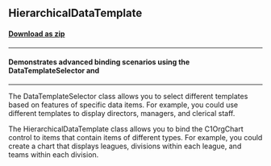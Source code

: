 ## HierarchicalDataTemplate
#### [Download as zip](https://grapecity.github.io/DownGit/#/home?url=https://github.com/GrapeCity/ComponentOne-WPF-Samples/tree/master/NET_462/OrgChart/CS/HierarchicalDataTemplate/HierarchicalDataTemplate)
____
#### Demonstrates advanced binding scenarios using the DataTemplateSelector and
____

The DataTemplateSelector class allows you to select different templates based on features 
of specific data items. For example, you could use different templates to display directors, 
managers, and clerical staff.

The HierarchicalDataTemplate class allows you to bind the C1OrgChart control to items that 
contain items of different types. For example, you could create a chart that displays 
leagues, divisions within each league, and teams within each division.
